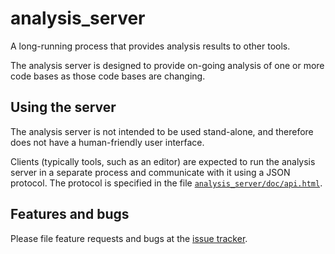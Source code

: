 # analysis_server

A long-running process that provides analysis results to other tools.

The analysis server is designed to provide on-going analysis of one or more code
bases as those code bases are changing.

## Using the server

The analysis server is not intended to be used stand-alone, and therefore does
not have a human-friendly user interface.

Clients (typically tools, such as an editor) are expected to run the analysis
server in a separate process and communicate with it using a JSON protocol. The
protocol is specified in the file [`analysis_server/doc/api.html`][api].

## Features and bugs

Please file feature requests and bugs at the [issue tracker][tracker].

[tracker]: https://github.com/dart-lang/sdk/issues
[api]: https://htmlpreview.github.io/?https://github.com/dart-lang/sdk/blob/master/pkg/analysis_server/doc/api.html
